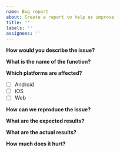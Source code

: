 ```yaml
---
name: Bug report
about: Create a report to help us improve
title: ''
labels: ''
assignees: ''
---
```


**How would you describe the issue?**

<!--
Give us short description of the issue, just to understand some context without
diving too deep into it.
-->

**What is the name of the function?**

<!--
If you see issues with a particular function or collection? Let us know here, so
it's easier to locate the issue.
-->

**Which platforms are affected?**

<!--
Did you test the behavior on various platforms? It helps us understand how wide
spread the issue is.
-->

- [ ] Android
- [ ] iOS
- [ ] Web

**How can we reproduce the issue?**

<!--
If you can provide a code sample, regardless of the language, we'll be grateful.
It simplifies the debugging process a lot when we know how to trigger an invalid
behavior.
-->

**What are the expected results?**

<!--
Understanding your expectations helps us to improve the codebase in a correct
way. We're all people, we can see things in a different way.
-->

**What are the actual results?**

<!--
It's easier to focus efforts if we can easily compare expectations with reality.
-->

**How much does it hurt?**

<!--
The better we understand you, the better we can help. Your input will help us
prioritise the bugfix correctly.
-->
